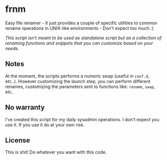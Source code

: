 # frnm

Easy file renamer - It just provides a couple of specific utilities to common rename operations in UNIX-like environments - Don't expect too much :)

*This script isn't meant to be used as standalone script but as a collection of renaming functions and snippets that you can customize based on your needs.*

## Notes

At the moment, the scripts performs a numeric swap (useful in `conf.d`, etc..).
However customizing the launch step, you can perform different renames, customizing the parameters sent to functions like: `rename`, `swap`, etc..

## No warranty

I've created this script for my daily sysadmin operations. I don't expect you use it. If you use it do at your own risk.

## License

This is shit! Do whatever you want with this code.

